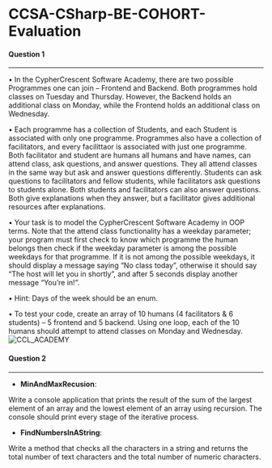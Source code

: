 # CCSA-CSharp-BE-COHORT-Evaluation

#### Question 1
***
• In the CypherCrescent Software Academy, there are two possible Programmes one can join – Frontend and Backend. Both programmes hold classes on Tuesday and Thursday. However, the Backend holds an additional class on Monday, while the Frontend holds an additional class on Wednesday.

• Each programme has a collection of Students, and each Student is associated with only one programme. Programmes also have a collection of facilitators, and every facilittaor is associated with just one programme. Both facilitator and student are humans all humans and have names, can attend class, ask questions, and answer questions. They all attend classes in the same way but ask and answer questions differently. Students can ask questions to facilitators and fellow students, while facilitators ask questions to students alone. Both students and facilitators can also answer questions. Both give explanations when they answer, but a facilitator gives additional resources after explanations.

• Your task is to model the CypherCrescent Software Academy in OOP terms. Note that the attend class functionality has a weekday parameter; your program must first check to know which programme the human belongs then check if the weekday parameter is among the possible weekdays for that programme. If it is not among the possible weekdays, it should display a message saying “No class today”, otherwise it should say “The host will let you in shortly”, and after 5 seconds display another message “You’re in!”.

• Hint: Days of the week should be an enum.

• To test your code, create an array of 10 humans (4 facilitators & 6 students) – 5 frontend and 5 backend. Using one loop, each of the 10 humans should attempt to attend classes on Monday and Wednesday.
![CCL_ACADEMY](https://user-images.githubusercontent.com/65626254/164048299-43c65118-1877-48d1-a2d6-3aa89748b899.png)

#### Question 2
***
- **MinAndMaxRecusion**:

Write a console application that prints the result of the sum of the largest element of an array and the
lowest element of an array using recursion. The console should print every stage of the iterative process.

- **FindNumbersInAString**:

Write a method that checks all the characters in a string and returns the total number of text characters
and the total number of numeric characters. 
